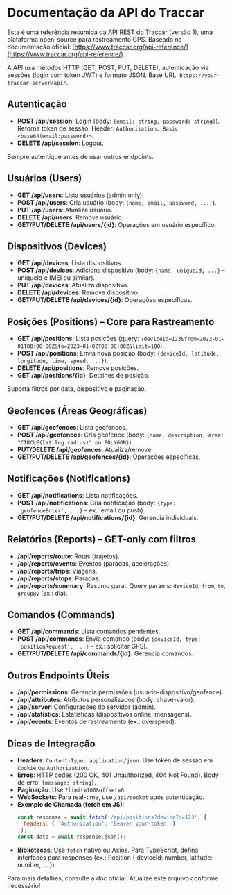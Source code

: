 # Documentação da API do Traccar

Esta é uma referência resumida da API REST do Traccar (versão 1), uma plataforma open-source para rastreamento GPS. Baseado na documentação oficial: [https://www.traccar.org/api-reference/](https://www.traccar.org/api-reference/).

A API usa métodos HTTP (GET, POST, PUT, DELETE), autenticação via sessões (login com token JWT) e formato JSON. Base URL: `https://your-traccar-server/api/`.

## Autenticação
- **POST /api/session**: Login (body: `{email: string, password: string}`). Retorna token de sessão. Header: `Authorization: Basic <base64(email:password)>`.
- **DELETE /api/session**: Logout.

Sempre autentique antes de usar outros endpoints.

## Usuários (Users)
- **GET /api/users**: Lista usuários (admin only).
- **POST /api/users**: Cria usuário (body: `{name, email, password, ...}`).
- **PUT /api/users**: Atualiza usuário.
- **DELETE /api/users**: Remove usuário.
- **GET/PUT/DELETE /api/users/{id}**: Operações em usuário específico.

## Dispositivos (Devices)
- **GET /api/devices**: Lista dispositivos.
- **POST /api/devices**: Adiciona dispositivo (body: `{name, uniqueId, ...}` – uniqueId é IMEI ou similar).
- **PUT /api/devices**: Atualiza dispositivo.
- **DELETE /api/devices**: Remove dispositivo.
- **GET/PUT/DELETE /api/devices/{id}**: Operações específicas.

## Posições (Positions) – Core para Rastreamento
- **GET /api/positions**: Lista posições (query: `?deviceId=123&from=2023-01-01T00:00:00Z&to=2023-01-02T00:00:00Z&limit=100`).
- **POST /api/positions**: Envia nova posição (body: `{deviceId, latitude, longitude, time, speed, ...}`).
- **DELETE /api/positions**: Remove posições.
- **GET /api/positions/{id}**: Detalhes de posição.

Suporta filtros por data, dispositivo e paginação.

## Geofences (Áreas Geográficas)
- **GET /api/geofences**: Lista geofences.
- **POST /api/geofences**: Cria geofence (body: `{name, description, area: "CIRCLE(lat lng radius)" ou POLYGON}`).
- **PUT/DELETE /api/geofences**: Atualiza/remove.
- **GET/PUT/DELETE /api/geofences/{id}**: Operações específicas.

## Notificações (Notifications)
- **GET /api/notifications**: Lista notificações.
- **POST /api/notifications**: Cria notificação (body: `{type: 'geofenceEnter', ...}` – ex.: email ou push).
- **GET/PUT/DELETE /api/notifications/{id}**: Gerencia individuais.

## Relatórios (Reports) – GET-only com filtros
- **/api/reports/route**: Rotas (trajetos).
- **/api/reports/events**: Eventos (paradas, acelerações).
- **/api/reports/trips**: Viagens.
- **/api/reports/stops**: Paradas.
- **/api/reports/summary**: Resumo geral.
Query params: `deviceId`, `from`, `to`, `groupBy` (ex.: dia).

## Comandos (Commands)
- **GET /api/commands**: Lista comandos pendentes.
- **POST /api/commands**: Envia comando (body: `{deviceId, type: 'positionRequest', ...}` – ex.: solicitar GPS).
- **GET/PUT/DELETE /api/commands/{id}**: Gerencia comandos.

## Outros Endpoints Úteis
- **/api/permissions**: Gerencia permissões (usuário-dispositivo/geofence).
- **/api/attributes**: Atributos personalizados (body: chave-valor).
- **/api/server**: Configurações do servidor (admin).
- **/api/statistics**: Estatísticas (dispositivos online, mensagens).
- **/api/events**: Eventos de rastreamento (ex.: overspeed).

## Dicas de Integração
- **Headers**: `Content-Type: application/json`. Use token de sessão em `Cookie` ou `Authorization`.
- **Erros**: HTTP codes (200 OK, 401 Unauthorized, 404 Not Found). Body de erro: `{message: string}`.
- **Paginação**: Use `?limit=100&offset=0`.
- **WebSockets**: Para real-time, use `/api/socket` após autenticação.
- **Exemplo de Chamada (fetch em JS)**:
  ```javascript
  const response = await fetch('/api/positions?deviceId=123', {
    headers: { 'Authorization': 'Bearer your-token' }
  });
  const data = await response.json();
  ```
- **Bibliotecas**: Use `fetch` nativo ou Axios. Para TypeScript, defina interfaces para responses (ex.: Position { deviceId: number, latitude: number, ... }).

Para mais detalhes, consulte a doc oficial. Atualize este arquivo conforme necessário!